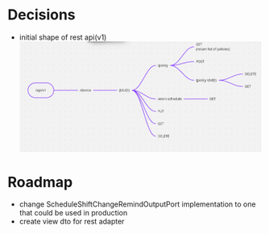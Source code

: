 
# Decisions
* initial shape of rest api(v1) ![rest-api-decision-log-v1.1.png](doc%2Frest-api-decision-log-v1.1.png)

# Roadmap
* change ScheduleShiftChangeRemindOutputPort implementation to one that could be used in production
* create view dto for rest adapter
